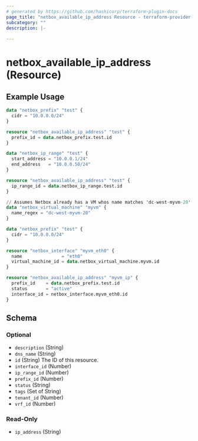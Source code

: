 ```yaml
---
# generated by https://github.com/hashicorp/terraform-plugin-docs
page_title: "netbox_available_ip_address Resource - terraform-provider-netbox"
subcategory: ""
description: |-
  
---
```


# netbox_available_ip_address (Resource)



## Example Usage

```terraform
data "netbox_prefix" "test" {
  cidr = "10.0.0.0/24"
}

resource "netbox_available_ip_address" "test" {
  prefix_id = data.netbox_prefix.test.id
}

data "netbox_ip_range" "test" {
  start_address = "10.0.0.1/24"
  end_address   = "10.0.0.50/24"
}

resource "netbox_available_ip_address" "test" {
  ip_range_id = data.netbox_ip_range.test.id
}

// Assumes Netbox already has a VM whos name matches 'dc-west-myvm-20'
data "netbox_virtual_machine" "myvm" {
  name_regex = "dc-west-myvm-20"
}

data "netbox_prefix" "test" {
  cidr = "10.0.0.0/24"
}

resource "netbox_interface" "myvm_eth0" {
  name               = "eth0"
  virtual_machine_id = data.netbox_virtual_machine.myvm.id
}

resource "netbox_available_ip_address" "myvm_ip" {
  prefix_id    = data.netbox_prefix.test.id
  status       = "active"
  interface_id = netbox_interface.myvm_eth0.id
}
```

<!-- schema generated by tfplugindocs -->
## Schema

### Optional

- `description` (String)
- `dns_name` (String)
- `id` (String) The ID of this resource.
- `interface_id` (Number)
- `ip_range_id` (Number)
- `prefix_id` (Number)
- `status` (String)
- `tags` (Set of String)
- `tenant_id` (Number)
- `vrf_id` (Number)

### Read-Only

- `ip_address` (String)


